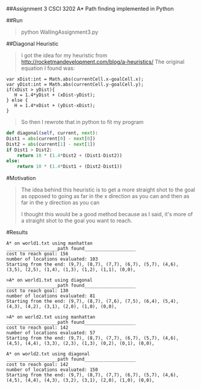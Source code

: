 ##Assignment 3 CSCI 3202
A* Path finding implemented in Python

##Run
>python WallingAssignment3.py

##Diagonal Heuristic
>I got the idea for my heuristic from http://rocketmandevelopment.com/blog/a-heuristics/
>The original equation I found was:

```
var xDist:int = Math.abs(currentCell.x-goalCell.x);
var yDist:int = Math.abs(currentCell.y-goalCell.y);
if(xDist > yDist){
   H = 1.4*yDist + (xDist-yDist);
} else {
   H = 1.4*xDist + (yDist-xDist);
}
```

>So then I rewrote that in python to fit my program

```python
def diagonal(self, current, next):
Dist1 = abs(current[0] - next[0])
Dist2 = abs(current[1] - next[1])
if Dist1 > Dist2:
	return 10 * (1.4*Dist2 + (Dist1-Dist2))
else:
	return 10 * (1.4*Dist1 + (Dist2-Dist1))
```

#Motivation
>The idea behind this heuristic is to get a more straight shot to the goal as opposed to going as far in the x direction as you can and then as far in the y direction as you can
>
>I thought this would be a good method because as I said, it's more of a straight shot to the goal you want to reach.

#Results
```
A* on world1.txt using manhattan
___________________path found___________________
cost to reach goal: 156
number of locations evaluated: 103
Starting from the end: (9,7), (8,7), (7,7), (6,7), (5,7), (4,6), (3,5), (2,5), (1,4), (1,3), (1,2), (1,1), (0,0), 
```
```
>A* on world1.txt using diagonal
___________________path found___________________
cost to reach goal: 130
number of locations evaluated: 81
Starting from the end: (9,7), (8,7), (7,6), (7,5), (6,4), (5,4), (4,3), (4,2), (3,1), (2,0), (1,0), (0,0), 
```
```
>A* on world2.txt using manhattan
___________________path found___________________
cost to reach goal: 142
number of locations evaluated: 57
Starting from the end: (9,7), (8,7), (7,7), (6,7), (5,7), (4,6), (4,5), (4,4), (3,3), (2,3), (1,3), (0,2), (0,1), (0,0), 
```
```
A* on world2.txt using diagonal
___________________path found___________________
cost to reach goal: 142
number of locations evaluated: 150
Starting from the end: (9,7), (8,7), (7,7), (6,7), (5,7), (4,6), (4,5), (4,4), (4,3), (3,2), (3,1), (2,0), (1,0), (0,0),
``` 

